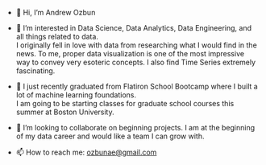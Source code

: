 - 👋 Hi, I’m Andrew Ozbun

- 👀 I’m interested in Data Science, Data Analytics, Data Engineering, and all things related to data.  
I originally fell in love with data from researching what I would find in the news.  To me, proper data visualization
is one of the most impressive way to convey very esoteric concepts.  I also find Time Series extremely fascinating.

- 🌱 I just recently graduated from Flatiron School Bootcamp where I built a lot of machine learning foundations.  
I am going to be starting classes for graduate school courses this summer at Boston University.

- 💞️ I’m looking to collaborate on beginning projects.  I am at the beginning of my data career and would like a team
I can grow with.

- 📫 How to reach me:
ozbunae@gmail.com

<!---
ozbunae/ozbunae is a ✨ special ✨ repository because its `README.md` (this file) appears on your GitHub profile.
You can click the Preview link to take a look at your changes.
--->
